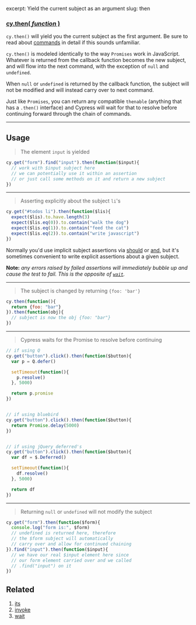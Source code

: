 excerpt: Yield the current subject as an argument
slug: then

### [cy.then( *function* )](#usage)

`cy.then()` will yield you the current subject as the first argument.  Be sure to read about [commands](/docs/issuing-commands) in detail if this sounds unfamiliar.

`cy.then()` is modeled identically to the way `Promises` work in JavaScript.  Whatever is returned from the callback function becomes the new subject, and will flow into the next command, with the exception of `null` and `undefined`.

When `null` or `undefined` is returned by the callback function, the subject will not be modified and will instead carry over to next command.

Just like `Promises`, you can return any compatible `thenable` (anything that has a `.then()` interface) and Cypress will wait for that to resolve before continuing forward through the chain of commands.

***

## Usage

> The element `input` is yielded

```javascript
cy.get("form").find("input").then(function($input){
  // work with $input subject here
  // we can potentially use it within an assertion
  // or just call some methods on it and return a new subject
})
```

***

> Asserting explicitly about the subject `li`'s

```javascript
cy.get("#todos li").then(function($lis){
  expect($lis).to.have.length(3)
  expect($lis.eq(0)).to.contain("walk the dog")
  expect($lis.eq(1)).to.contain("feed the cat")
  expect($lis.eq(2)).to.contain("write javascript")
})
```

Normally you'd use implicit subject assertions via [should](/v1.0/docs/should) or [and](/v1.0/docs/and), but it's sometimes convenient to write explicit assertions about a given subject.

**Note:** *any errors raised by failed assertions will immediately bubble up and cause the test to fail.  This is the opposite of [`wait`](/v1.0/docs/wait).*

***

> The subject is changed by returning `{foo: 'bar'}`

```javascript
cy.then(function(){
  return {foo: "bar"}
}).then(function(obj){
  // subject is now the obj {foo: "bar"}
})
```

***

> Cypress waits for the Promise to resolve before continuing

```javascript
// if using Q
cy.get("button").click().then(function($button){
  var p = Q.defer()

  setTimeout(function(){
    p.resolve()
  }, 5000)

  return p.promise
})


// if using bluebird
cy.get("button").click().then(function($button){
  return Promise.delay(5000)
})


// if using jQuery deferred's
cy.get("button").click().then(function($button){
  var df = $.Deferred()

  setTimeout(function(){
    df.resolve()
  }, 5000)

  return df
})
```

***

> Returning `null` or `undefined` will not modify the subject

```javascript
cy.get("form").then(function($form){
  console.log("form is:", $form)
  // undefined is returned here, therefore
  // the $form subject will automatically
  // carry over and allow for continued chaining
}).find("input").then(function($input){
  // we have our real $input element here since
  // our form element carried over and we called
  // .find("input") on it
})
```

## Related

1. [its](/v1.0/docs/its)
2. [invoke](/v1.0/docs/invoke)
3. [wait](/v1.0/docs/wait)